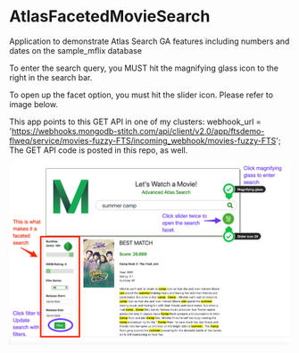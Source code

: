 # AtlasFacetedMovieSearch
Application to demonstrate Atlas Search GA features including numbers and dates on the sample_mflix database

To enter the search query, you MUST hit the magnifying glass icon to the right in the search bar.

To open up the facet option, you must hit the slider icon. Please refer to image below.

This app points to this GET API in one of my clusters: webhook_url = 'https://webhooks.mongodb-stitch.com/api/client/v2.0/app/ftsdemo-flweq/service/movies-fuzzy-FTS/incoming_webhook/movies-fuzzy-FTS'; The GET API code is posted in this repo, as well. 

![Screenshot](AdvancedMovieDemoFacetedSearch.jpg)


